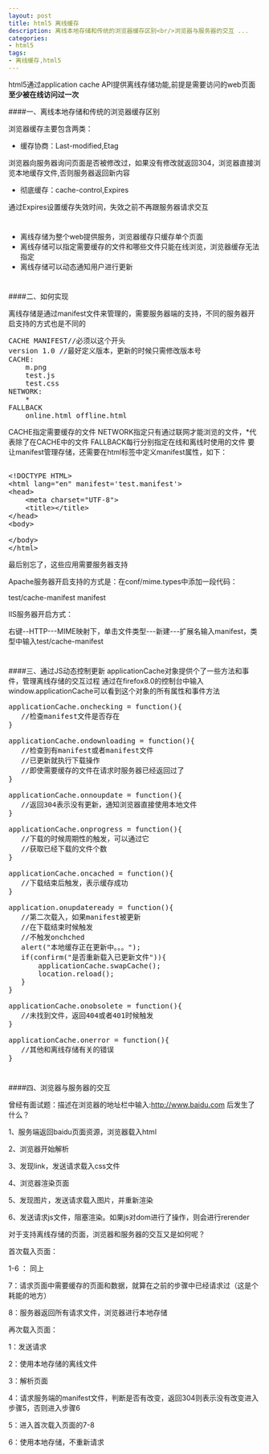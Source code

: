 ```yaml
---
layout: post
title: html5 离线缓存
description: 离线本地存储和传统的浏览器缓存区别<br/>浏览器与服务器的交互 ...
categories:
- html5
tags:
- 离线缓存,html5
---
```


html5通过application cache API提供离线存储功能,前提是需要访问的web页面**至少被在线访问过一次**

####一、离线本地存储和传统的浏览器缓存区别

 浏览器缓存主要包含两类：

- 缓存协商：Last-modified,Etag

浏览器向服务器询问页面是否被修改过，如果没有修改就返回304，浏览器直接浏览本地缓存文件,否则服务器返回新内容

- 彻底缓存：cache-control,Expires

通过Expires设置缓存失效时间，失效之前不再跟服务器请求交互

# 
- 离线存储为整个web提供服务，浏览器缓存只缓存单个页面
- 离线存储可以指定需要缓存的文件和哪些文件只能在线浏览，浏览器缓存无法指定
- 离线存储可以动态通知用户进行更新

# 

####二、如何实现

离线存储是通过manifest文件来管理的，需要服务器端的支持，不同的服务器开启支持的方式也是不同的
<pre>
CACHE MANIFEST//必须以这个开头
version 1.0 //最好定义版本，更新的时候只需修改版本号
CACHE:
    m.png
    test.js
    test.css
NETWORK:
    *
FALLBACK
    online.html offline.html
</pre>


CACHE指定需要缓存的文件
NETWORK指定只有通过联网才能浏览的文件，*代表除了在CACHE中的文件
FALLBACK每行分别指定在线和离线时使用的文件
要让manifest管理存储，还需要在html标签中定义manifest属性，如下：
    

<xmp>
<!DOCTYPE HTML>
<html lang="en" manifest='test.manifest'>
<head>
    <meta charset="UTF-8">
    <title></title>
</head>
<body>
    
</body>
</html>
</xmp>

最后别忘了，这些应用需要服务器支持

Apache服务器开启支持的方式是：在conf/mime.types中添加一段代码：

test/cache-manifest manifest

IIS服务器开启方式：

右键--HTTP---MIME映射下，单击文件类型---新建---扩展名输入manifest，类型中输入test/cache-manifest

# 

####三、通过JS动态控制更新
applicationCache对象提供个了一些方法和事件，管理离线存储的交互过程
通过在firefox8.0的控制台中输入window.applicationCache可以看到这个对象的所有属性和事件方法

<pre class="prettyprint">
applicationCache.onchecking = function(){
   //检查manifest文件是否存在
}

applicationCache.ondownloading = function(){
   //检查到有manifest或者manifest文件
   //已更新就执行下载操作
   //即使需要缓存的文件在请求时服务器已经返回过了
}

applicationCache.onnoupdate = function(){
   //返回304表示没有更新，通知浏览器直接使用本地文件
}

applicationCache.onprogress = function(){
   //下载的时候周期性的触发，可以通过它
   //获取已经下载的文件个数
}

applicationCache.oncached = function(){
   //下载结束后触发，表示缓存成功
}

application.onupdateready = function(){
   //第二次载入，如果manifest被更新
   //在下载结束时候触发
   //不触发onchched
   alert("本地缓存正在更新中。。。");
   if(confirm("是否重新载入已更新文件")){
       applicationCache.swapCache();
       location.reload();
   }
}

applicationCache.onobsolete = function(){
   //未找到文件，返回404或者401时候触发
}

applicationCache.onerror = function(){
   //其他和离线存储有关的错误
}
</pre>

# 

####四、浏览器与服务器的交互

曾经有面试题：描述在浏览器的地址栏中输入:http://www.baidu.com 后发生了什么？

1、服务端返回baidu页面资源，浏览器载入html

2、浏览器开始解析

3、发现link，发送请求载入css文件

4、浏览器渲染页面

5、发现图片，发送请求载入图片，并重新渲染

6、发送请求js文件，阻塞渲染。如果js对dom进行了操作，则会进行rerender

对于支持离线存储的页面，浏览器和服务器的交互又是如何呢？

首次载入页面：

1-6 ： 同上

7：请求页面中需要缓存的页面和数据，就算在之前的步骤中已经请求过（这是个耗能的地方）

8：服务器返回所有请求文件，浏览器进行本地存储

再次载入页面：

1：发送请求

2：使用本地存储的离线文件

3：解析页面

4：请求服务端的manifest文件，判断是否有改变，返回304则表示没有改变进入步骤5，否则进入步骤6

5：进入首次载入页面的7-8

6：使用本地存储，不重新请求
